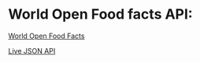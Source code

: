# World Open Food facts API:

[World Open Food Facts](https://world.openfoodfacts.org/)

[Live JSON API](https://world.openfoodfacts.org/api/v0/product/737628064502.json)
